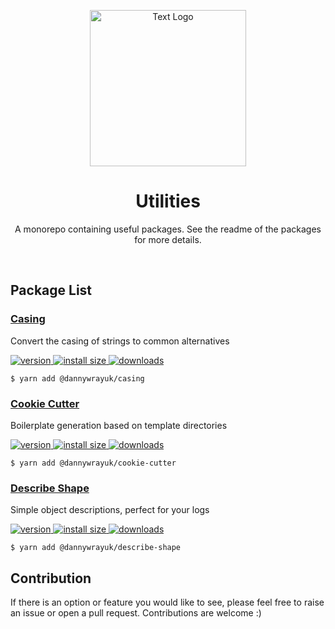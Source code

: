 <p align="center" >
 <img src="https://github.com/dannywrayuk/utilities/raw/main/assets/logo.svg" alt="Text Logo" width="250" />
</p>

<h1 align="center">Utilities</h1>
<p align="center">A monorepo containing useful packages. See the readme of the packages for more details.</p>

<br />

## Package List


### [Casing](https://github.com/dannywrayuk/utilities/raw/main/packages/casing/README.md)

Convert the casing of strings to common alternatives

<p>
  <a href="https://npmjs.org/package/@dannywrayuk/casing">
    <img src="https://img.shields.io/npm/v/@dannywrayuk/casing.svg" alt="version" />
  </a>
   <a href="https://bundlephobia.com/package/@dannywrayuk/casing">
    <img src="https://img.shields.io/bundlephobia/min/@dannywrayuk/casing.svg" alt="install size" />
  </a>
  <a href="https://npmjs.org/package/@dannywrayuk/casing">
    <img src="https://img.shields.io/npm/dm/@dannywrayuk/casing.svg" alt="downloads" />
  </a>
</p>

```
$ yarn add @dannywrayuk/casing
```


### [Cookie Cutter](https://github.com/dannywrayuk/utilities/raw/main/packages/cookie-cutter/README.md)

Boilerplate generation based on template directories

<p>
  <a href="https://npmjs.org/package/@dannywrayuk/cookie-cutter">
    <img src="https://img.shields.io/npm/v/@dannywrayuk/cookie-cutter.svg" alt="version" />
  </a>
   <a href="https://bundlephobia.com/package/@dannywrayuk/cookie-cutter">
    <img src="https://img.shields.io/bundlephobia/min/@dannywrayuk/cookie-cutter.svg" alt="install size" />
  </a>
  <a href="https://npmjs.org/package/@dannywrayuk/cookie-cutter">
    <img src="https://img.shields.io/npm/dm/@dannywrayuk/cookie-cutter.svg" alt="downloads" />
  </a>
</p>

```
$ yarn add @dannywrayuk/cookie-cutter
```


### [Describe Shape](https://github.com/dannywrayuk/utilities/raw/main/packages/describe-shape/README.md)

Simple object descriptions, perfect for your logs

<p>
  <a href="https://npmjs.org/package/@dannywrayuk/describe-shape">
    <img src="https://img.shields.io/npm/v/@dannywrayuk/describe-shape.svg" alt="version" />
  </a>
   <a href="https://bundlephobia.com/package/@dannywrayuk/describe-shape">
    <img src="https://img.shields.io/bundlephobia/min/@dannywrayuk/describe-shape.svg" alt="install size" />
  </a>
  <a href="https://npmjs.org/package/@dannywrayuk/describe-shape">
    <img src="https://img.shields.io/npm/dm/@dannywrayuk/describe-shape.svg" alt="downloads" />
  </a>
</p>

```
$ yarn add @dannywrayuk/describe-shape
```


## Contribution

If there is an option or feature you would like to see, please feel free to raise an issue or open a pull request. Contributions are welcome :)

<!--

This readme was automatically generated using a [cookie-cutter template](https://github.com/dannywrayuk/utilities/raw/main/templates/readme/README.md). This is some metadata about the generation process, it's not very interesting to humans.

timestamp: 2023:07:05-01:34

packages_hash: 4db50a34cea2716b66c388fcb805536c93fed3c8ae0015b1a742795730841b54

-->
